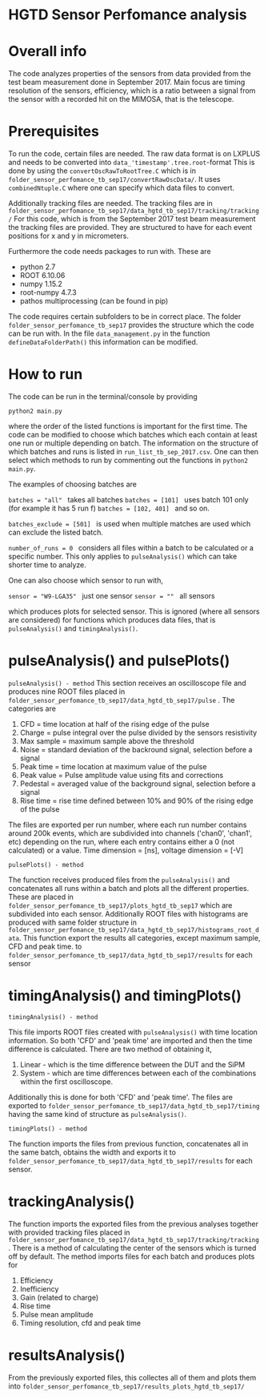 # HGTD Sensor Perfomance analysis


# Overall info

The code analyzes properties of the sensors from data provided from the test beam measurement done in September 2017. 
Main focus are timing resolution of the sensors, efficiency, which is a ratio between a signal from the sensor with a recorded 
hit on the MIMOSA, that is the telescope.


# Prerequisites

To run the code, certain files are needed. The raw data format is on LXPLUS and needs to be converted into ```data_'timestamp'.tree.root```-format
This is done by using the  ```convertOscRawToRootTree.C``` which is in  ```folder_sensor_perfomance_tb_sep17/convertRawOscData/```. 
It uses ```combinedNtuple.C``` where one can specify which data files to convert.

Additionally tracking files are needed. The tracking files are in  ```folder_sensor_perfomance_tb_sep17/data_hgtd_tb_sep17/tracking/tracking/``` For this code, which is from the September 2017 test beam measurement the tracking files are provided. They are structured to have for each event positions for x and y in micrometers.



Furthermore the code needs packages to run with. These are

- python 2.7
- ROOT 6.10.06
- numpy 1.15.2
- root-numpy 4.7.3
- pathos multiprocessing (can be found in pip)

The code requires certain subfolders to be in correct place. The folder ```folder_sensor_perfomance_tb_sep17``` provides the structure
which the code can be run with. In the file ```data_management.py``` in the function ```defineDataFolderPath()```
this information can be modified.



# How to run


The code can be run in the terminal/console by providing

```python2 main.py```

where the order of the listed functions is important for the first time. The code can be modified to choose which batches which each
contain at least one run or multiple depending on batch. The information on the structure of which batches and runs is
listed in ```run_list_tb_sep_2017.csv```.  One can then select which methods to run by commenting out the functions in  ```python2 main.py```.

The examples of choosing batches are

```batches = "all" ``` takes all batches
```batches = [101] ``` uses batch 101 only (for example it has 5 run f)
```batches = [102, 401] ``` and so on.

```batches_exclude = [501] ``` is used when multiple matches are used which can exclude the listed batch.

```number_of_runs = 0 ``` considers all files within a batch to be calculated or a specific number. This only applies to ```pulseAnalysis()``` which can take shorter time to analyze.


One can also choose which sensor to run with, 

```sensor = "W9-LGA35" ``` just one sensor
```sensor = "" ``` all sensors 

which produces plots for selected sensor. This is ignored (where all sensors are considered) for functions which produces data files, that is  ```pulseAnalysis()``` and  ```timingAnalysis()```.



# pulseAnalysis() and pulsePlots()

```pulseAnalysis() - method```
This section receives an oscilloscope file and produces nine ROOT files placed in   ```folder_sensor_perfomance_tb_sep17/data_hgtd_tb_sep17/pulse``` . The categories are

1. CFD = time location at half of the rising edge of the pulse
2. Charge = pulse integral over the pulse divided by the sensors resistivity
3. Max sample = maximum sample above the threshold
4. Noise = standard deviation of the backround signal, selection before a signal
5. Peak time = time location at maximum value of the pulse
6. Peak value = Pulse amplitude value using fits and corrections
7. Pedestal = averaged value of the background signal, selection before a signal
8. Rise time = rise time defined between 10% and 90% of the rising edge of the pulse

The files are exported per run number, where each run number contains around 200k events, which are subdivided
into channels ('chan0', 'chan1', etc) depending on the run, where each entry contains either a 0 (not calculated) or a value.
Time dimension = [ns], voltage dimension = [-V]

 ```pulsePlots() - method```
 
The function receives produced files from the   ```pulseAnalysis()``` and concatenates all runs within a batch and plots all the different properties. These are placed in ```folder_sensor_perfomance_tb_sep17/plots_hgtd_tb_sep17``` which are subdivided into each sensor. Additionally ROOT files with histograms are produced with same folder structure in ```folder_sensor_perfomance_tb_sep17/data_hgtd_tb_sep17/histograms_root_data```. This function export the results all categories, except maximum sample, CFD and peak time. to ```folder_sensor_perfomance_tb_sep17/data_hgtd_tb_sep17/results``` for each sensor



# timingAnalysis() and timingPlots()

  ```timingAnalysis() - method```
  
This file imports ROOT files created with ```pulseAnalysis()``` with time location information. So both 'CFD' and 'peak time' are imported and then the time difference is calculated. There are two method of obtaining it,
  1. Linear - which is the time difference between the DUT and the SiPM
  2. System - which are time differences between each of the combinations within the first oscilloscope.
  
Additionally this is done for both 'CFD' and 'peak time'. The files are exported to ```folder_sensor_perfomance_tb_sep17/data_hgtd_tb_sep17/timing``` having the same kind of structure as ```pulseAnalysis()```.


  ```timingPlots() - method```

The function imports the files from previous function, concatenates all in the same batch, obtains the width and exports it to ```folder_sensor_perfomance_tb_sep17/data_hgtd_tb_sep17/results``` for each sensor.



# trackingAnalysis()

The function imports the exported files from the previous analyses together with provided tracking files placed in 
 ```folder_sensor_perfomance_tb_sep17/data_hgtd_tb_sep17/tracking/tracking```. There is a method
 of calculating the center of the sensors which is turned off by default. The method imports files for each batch and produces plots for
 1. Efficiency
 2. Inefficiency
 3. Gain (related to charge)
 4. Rise time
 5. Pulse mean amplitude
 6. Timing resolution, cfd and peak time
 
 
# resultsAnalysis()

From the previously exported files, this collectes all of them and plots them into  ```folder_sensor_perfomance_tb_sep17/results_plots_hgtd_tb_sep17/```
